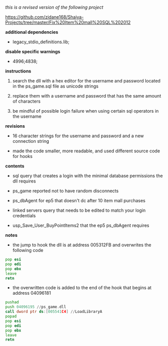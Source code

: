 *this is a revised version of the following project* 

https://github.com/zidane168/Shaiya-Projects/tree/master/Fix%20Item%20mall%20SQL%202012

**additional dependencies**

* legacy_stdio_definitions.lib;

**disable specific warnings**

* 4996;4838;

**instructions**

1. search the dll with a hex editor for the username and password located in the ps_game.sql file as unicode strings

2. replace them with a username and password that has the same amount of characters 

3. be mindful of possible login failure when using certain sql operators in the username

**revisions**

* 16 character strings for the username and password and a new connection string

* made the code smaller, more readable, and used different source code for hooks

**contents**

* sql query that creates a login with the minimal database permissions the dll requires

* ps_game reported not to have random disconnects

* ps_dbAgent for ep5 that doesn't dc after 10 item mall purchases

* linked servers query that needs to be edited to match your login credentials

* usp_Save_User_BuyPointItems2 that the ep5 ps_dbAgent requires

**notes**

* the jump to hook the dll is at address 005312FB and overwrites the following code

```asm
pop esi
pop edi
pop ebx
leave
retn
```

* the overwritten code is added to the end of the hook that begins at address 04096181

```asm
pushad
push 04096195 //ps_game.dll
call dword ptr ds:[005541C4] //LoadLibraryA
popad
pop esi
pop edi
pop ebx
leave
retn
```


